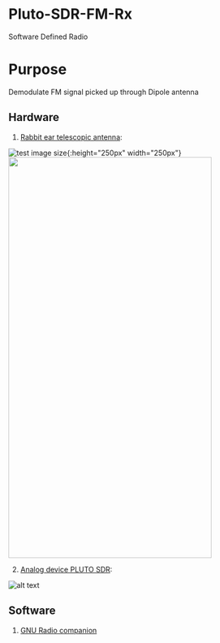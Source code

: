 # Pluto-SDR-FM-Rx
Software Defined Radio

# Purpose

Demodulate FM signal picked up through Dipole antenna

## Hardware 
1. [Rabbit ear telescopic antenna](https://www.amazon.com/Behind-Indoor-Replacement-Antenna-Extension/dp/B07KMF3SSG/ref=sr_1_8?dchild=1&keywords=rabbit+ear+antenna&qid=1586538911&sr=8-8):

![test image size](https://i.pinimg.com/736x/68/62/d1/6862d1e6e541db3c6d2559778989b7e2.jpg){:height="250px" width="250px"}
<img src="https://cloud.githubusercontent.com/assets/yourgif.gif" width="400" height="790">

2. [Analog device PLUTO SDR](https://www.analog.com/en/design-center/evaluation-hardware-and-software/evaluation-boards-kits/adalm-pluto.html):

![alt text][SDR]

[SDR]: https://www.analog.com/-/media/analog/en/evaluation-board-images/images/adalm-pluto-web.gif?la=en&h=270&thn=1&hash=AC178C96A25ABD5C1234C238DCC75145 "SDR used"

## Software 

1. [GNU Radio companion](https://wiki.gnuradio.org/index.php/Main_Page)


